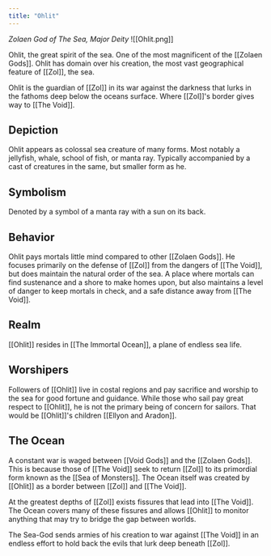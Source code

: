 ```yaml
---
title: "Ohlit"
---
```

*Zolaen God of The Sea, Major Deity*
![[Ohlit.png]]

Ohlit, the great spirit of the sea. One of the most magnificent of the [[Zolaen Gods]]. Ohlit has domain over his creation, the most vast geographical feature of [[Zol]], the sea.

Ohlit is the guardian of [[Zol]] in its war against the darkness that lurks in the fathoms deep below the oceans surface. Where [[Zol]]'s border gives way to [[The Void]].

## Depiction
Ohlit appears as colossal sea creature of many forms. Most notably a jellyfish, whale, school of fish, or manta ray. Typically accompanied by a cast of creatures in the same, but smaller form as he.

## Symbolism
Denoted by a symbol of a manta ray with a sun on its back.

## Behavior
Ohlit pays mortals little mind compared to other [[Zolaen Gods]]. He focuses primarily on the defense of [[Zol]] from the dangers of [[The Void]], but does maintain the natural order of the sea. A place where mortals can find sustenance and a shore to make homes upon, but also maintains a level of danger to keep mortals in check, and a safe distance away from [[The Void]].

## Realm
[[Ohlit]] resides in [[The Immortal Ocean]], a plane of endless sea life.

## Worshipers
Followers of [[Ohlit]] live in costal regions and pay sacrifice and worship to the sea for good fortune and guidance. While those who sail pay great respect to [[Ohlit]], he is not the primary being of concern for sailors. That would be [[Ohlit]]'s children [[Ellyon and Aradon]].

## The Ocean
A constant war is waged between [[Void Gods]] and the [[Zolaen Gods]]. This is because those of [[The Void]] seek to return [[Zol]] to its primordial form known as the [[Sea of Monsters]]. The Ocean itself was created by [[Ohlit]] as a border between [[Zol]] and [[The Void]]. 

At the greatest depths of [[Zol]] exists fissures that lead into [[The Void]]. The Ocean covers many of these fissures and allows [[Ohlit]] to monitor anything that may try to bridge the gap between worlds.

The Sea-God sends armies of his creation to war against [[The Void]] in an endless effort to hold back the evils that lurk deep beneath [[Zol]].